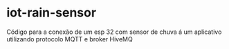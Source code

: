 # iot-rain-sensor
Código para a conexão de um esp 32 com sensor de chuva á um aplicativo utilizando protocolo MQTT e broker HiveMQ

